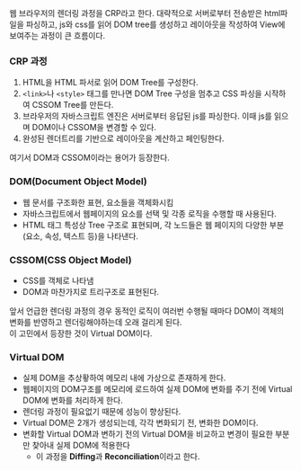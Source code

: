웹 브라우저의 렌더링 과정을 CRP라고 한다. 대략적으로 서버로부터 전송받은 html파일을 파싱하고, js와 css를 읽어 DOM tree를 생성하고 레이아웃을 작성하여 View에 보여주는 과정이 큰 흐름이다.
### CRP 과정
1. HTML을 HTML 파서로 읽어 DOM Tree를 구성한다.
2. ```<link>```나 ```<style>``` 태그를 만나면 DOM Tree 구성을 멈추고 CSS 파싱을 시작하여 CSSOM Tree를 만든다.
3. 브라우저의 자바스크립트 엔진은 서버로부터 응답된 js를 파싱한다. 이때 js를 읽으며 DOM이나 CSSOM을 변경할 수 있다.
4. 완성된 렌더트리를 기반으로 레이아웃을 계산하고 페인팅한다.

여기서 DOM과 CSSOM이라는 용어가 등장한다.
### DOM(Document Object Model)
* 웹 문서를 구조화한 표현, 요소들을 객체화시킴
* 자바스크립트에서 웹페이지의 요소를 선택 및 각종 로직을 수행할 때 사용된다.
* HTML 태그 특성상 Tree 구조로 표현되며, 각 노드들은 웹 페이지의 다양한 부분(요소, 속성, 텍스트 등)을 나타낸다.

### CSSOM(CSS Object Model)
* CSS를 객체로 나타냄
* DOM과 마찬가지로 트리구조로 표현된다.

앞서 언급한 렌더링 과정의 경우 동적인 로직이 여러번 수행될 때마다 DOM이 객체의 변화를 반영하고 렌더링해야하는데 오래 걸리게 된다.<br>
이 고민에서 등장한 것이 Virtual DOM이다.

### Virtual DOM
* 실제 DOM을 추상홯하여 메모리 내에 가상으로 존재하게 한다. 
* 웹페이지의 DOM구조를 메모리에 로드하여 실제 DOM에 변화를 주기 전에 Virtual DOM에 변화를 처리하게 한다.
* 렌더링 과정이 필요없기 때문에 성능이 향상된다.
* Virtual DOM은 2개가 생성되는데, 각각 변화되기 전, 변화한 DOM이다. 
* 변화할 Virtual DOM과 변하기 전의 Virtual DOM을 비교하고 변경이 필요한 부분만 찾아내 실제 DOM에 적용한다
  * 이 과정을 **Diffing**과 **Reconciliation**이라고 한다.